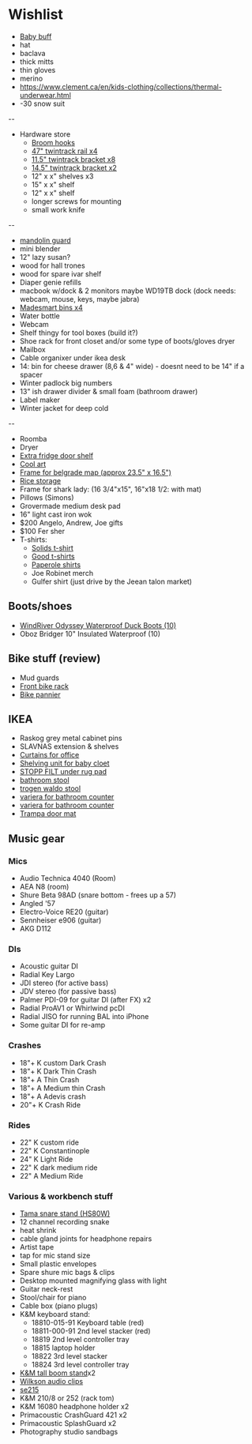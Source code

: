 # Wishlist

- [Baby buff](https://www.altitude-sports.com/products/buff-baby-buff-llll-30158)
- hat
- baclava
- thick mitts
- thin gloves
- merino
- https://www.clement.ca/en/kids-clothing/collections/thermal-underwear.html
- -30 snow suit

--

- Hardware store
  - [Broom hooks](https://www.homedepot.ca/product/fuller-7-8-inch-spring-loaded-storage-grips-2-pack-/1001159394)
  - [47" twintrack rail x4](https://www.homedepot.ca/product/rubbermaid-47-5-inch-black-twin-track-upright/1000154058)
  - [11.5" twintrack bracket x8](https://www.homedepot.ca/product/rubbermaid-11-5-inch-black-twin-track-bracket/1000154045)
  - [14.5" twintrack bracket x2](https://www.homedepot.ca/product/rubbermaid-14-5-inch-black-twin-track-bracket/1000154048)
  - 12" x x" shelves x3
  - 15" x x" shelf
  - 12" x x" shelf
  - longer screws for mounting
  - small work knife

--

- [mandolin guard](https://www.amazon.ca/Kitchen-Home-Safety-Holder-Mandolin/dp/B01N6EECR4)
- mini blender
- 12" lazy susan?
- wood for hall trones
- wood for spare ivar shelf
- Diaper genie refills
- macbook w/dock & 2 monitors maybe WD19TB dock (dock needs: webcam, mouse, keys, maybe jabra)
- [Madesmart bins x4](https://www.amazon.ca/Madesmart-20602-Medium-Basket-Granite/dp/B008VVM468)
- Water bottle
- Webcam
- Shelf thingy for tool boxes (build it?)
- Shoe rack for front closet and/or some type of boots/gloves dryer
- Mailbox
- Cable organixer under ikea desk
- 14: bin for cheese drawer (8,6 & 4" wide) - doesnt need to be 14" if a spacer
- Winter padlock big numbers
- 13" ish drawer divider & small foam (bathroom drawer)
- Label maker
- Winter jacket for deep cold

--

- Roomba
- Dryer
- [Extra fridge door shelf](https://www.reliableparts.ca/product/inv_15152029)
- [Cool art](https://www.concealed-art.com/nes-art)
- [Frame for belgrade map (approx 23.5" x 16.5")](https://www.arttoframe.com/23x15-Satin-White-Frame-picture-frame/FRBW26074?page_type=E)
- [Rice storage](https://www.amazon.ca/11236400-Grips-Piece-Canister-Scoops/dp/B07TCD74ST)
- Frame for shark lady: (16 3/4"x15", 16"x18 1/2: with mat)
- Pillows (Simons)
- Grovermade medium desk pad
- 16" light cast iron wok
- $200 Angelo, Andrew, Joe gifts
- $100 Fer sher
- T-shirts:
  - [Solids t-shirt](https://solids.bandcamp.com/merch)
  - [Good t-shirts](https://us.kowtowclothing.com/)
  - [Paperole shirts](https://www.paperole.com/)
  - Joe Robinet merch
  - Gulfer shirt (just drive by the Jeean talon market)

## Boots/shoes

- [WindRiver Odyssey Waterproof Duck Boots (10)](https://www.marks.com/en/windriver-mens-odyssey-waterproof-duck-boots-103219.html)
- Oboz Bridger 10" Insulated Waterproof (10)

## Bike stuff (review)

- Mud guards
- [Front bike rack](https://www.primeauvelo.com/en/journey-dlx-lowrider-front-rack-22171-0011625.html)
- [Bike pannier](https://www.twowheelgear.com/collections/panniers/products/pannier-backpack-convertible-lite-and-plus?variant=31656254963772)

## IKEA

- Raskog grey metal cabinet pins
- SLAVNAS extension & shelves
- [Curtains for office](https://www.ikea.com/ca/en/p/borghild-sheer-curtains-1-pair-white-00291297/)
- [Shelving unit for baby cloet](https://www.ikea.com/ca/en/p/bror-shelving-unit-black-s89276463/)
- [STOPP FILT under rug pad](https://www.ikea.com/ca/en/p/stopp-filt-rug-underlay-with-anti-slip-90132261/)
- [bathroom stool](https://www.ikea.com/us/en/p/stackholmen-stool-outdoor-light-brown-stained-20411425/)
- [trogen waldo stool](https://www.ikea.com/us/en/p/trogen-childs-step-stool-yellow-80371520/)
- [variera for bathroom counter](https://www.ikea.com/ca/en/p/variera-box-with-handle-bamboo-90226052/)
- [variera for bathroom counter](https://www.ikea.com/ca/en/p/variera-box-with-handle-bamboo-70226053/)
- [Trampa door mat](https://www.ikea.com/ca/en/p/trampa-door-mat-natural-20052187/)

## Music gear

### Mics

- Audio Technica 4040 (Room)
- AEA N8 (room)
- Shure Beta 98AD (snare bottom - frees up a 57)
- Angled '57
- Electro-Voice RE20 (guitar)
- Sennheiser e906 (guitar)
- AKG D112

### DIs

- Acoustic guitar DI
- Radial Key Largo
- JDI stereo (for active bass)
- JDV stereo (for passive bass)
- Palmer PDI-09 for guitar DI (after FX) x2
- Radial ProAV1 or Whirlwind pcDI
- Radial JISO for running BAL into iPhone
- Some guitar DI for re-amp

### Crashes

- 18"+ K custom Dark Crash
- 18"+ K Dark Thin Crash
- 18"+ A Thin Crash
- 18"+ A Medium thin Crash
- 18"+ A Adevis crash
- 20"+ K Crash Ride

### Rides

- 22" K custom ride
- 22" K Constantinople
- 24" K Light Ride
- 22" K dark medium ride
- 22" A Medium Ride

### Various & workbench stuff

- [Tama snare stand (HS80W)](https://www.timpano-percussion.com/us/pied-de-caisse-claire-tama-roadpro-hs80w.html?id=43102689)
- 12 channel recording snake
- heat shrink
- cable gland joints for headphone repairs
- Artist tape
- tap for mic stand size
- Small plastic envelopes
- Spare shure mic bags & clips
- Desktop mounted magnifying glass with light
- Guitar neck-rest
- Stool/chair for piano
- Cable box (piano plugs)
- K&M keyboard stand:
  - 18810-015-91 Keyboard table (red)
  - 18811-000-91 2nd level stacker (red)
  - 18819 2nd level controller tray
  - 18815 laptop holder
  - 18822 3rd level stacker
  - 18824 3rd level controller tray
- [K&M tall boom stand](http://www.economik.com/km/21021-black/)x2
- [Wilkson audio clips](https://www.soundonsound.com/reviews/wilkinson-audio-mic-clips)
- [se215](https://www.shure.com/en-US/products/earphones/se215)
- K&M 210/8 or 252 (rack tom)
- K&M 16080 headphone holder x2
- Primacoustic CrashGuard 421 x2
- Primacoustic SplashGuard x2
- Photography studio sandbags
